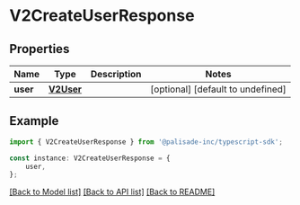 # V2CreateUserResponse


## Properties

Name | Type | Description | Notes
------------ | ------------- | ------------- | -------------
**user** | [**V2User**](V2User.md) |  | [optional] [default to undefined]

## Example

```typescript
import { V2CreateUserResponse } from '@palisade-inc/typescript-sdk';

const instance: V2CreateUserResponse = {
    user,
};
```

[[Back to Model list]](../README.md#documentation-for-models) [[Back to API list]](../README.md#documentation-for-api-endpoints) [[Back to README]](../README.md)
